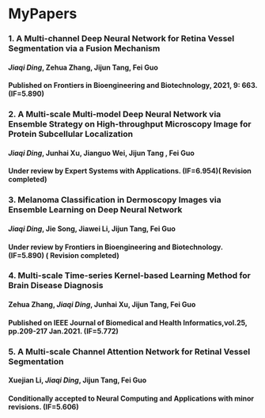 # MyPapers

### 1. A Multi-channel Deep Neural Network for Retina Vessel Segmentation via a Fusion Mechanism 
#### ***Jiaqi Ding***, Zehua Zhang, Jijun Tang, Fei Guo 
#### Published on Frontiers in Bioengineering and Biotechnology, 2021, 9: 663. (IF=5.890) 

### 2. A Multi-scale Multi-model Deep Neural Network via Ensemble Strategy on High-throughput  Microscopy Image for Protein Subcellular Localization 
#### ***Jiaqi Ding***, Junhai Xu, Jianguo Wei, Jijun Tang , Fei Guo 
#### Under review by Expert Systems with Applications. (IF=6.954)( Revision completed) 

### 3. Melanoma Classification in Dermoscopy Images via Ensemble Learning on Deep Neural Network 
#### ***Jiaqi Ding***, Jie Song, Jiawei Li, Jijun Tang, Fei Guo 
#### Under review by Frontiers in Bioengineering and Biotechnology. (IF=5.890) ( Revision completed) 

### 4. Multi-scale Time-series Kernel-based Learning Method for Brain Disease Diagnosis 
#### Zehua Zhang, ***Jiaqi Ding***, Junhai Xu, Jijun Tang, Fei Guo 
#### Published on IEEE Journal of Biomedical and Health Informatics,vol.25, pp.209-217 Jan.2021. (IF=5.772) 

### 5. A Multi-scale Channel Attention Network for Retinal Vessel Segmentation 
#### Xuejian Li, ***Jiaqi Ding***, Jijun Tang, Fei Guo 
#### Conditionally accepted to Neural Computing and Applications with minor revisions. (IF=5.606)
